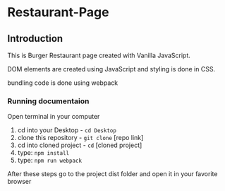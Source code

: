 # Restaurant-Page

## Introduction

This is Burger Restaurant page created with Vanilla JavaScript.

DOM elements are created using JavaScript and styling is done in CSS.

bundling code is done using webpack

### Running documentaion

Open terminal in your computer

1) cd into your Desktop - `cd Desktop`
2) clone this repository - `git clone` [repo link]
3) cd into cloned project - `cd` [cloned project]
4) type: `npm install`
5) type: `npm run webpack`

After these steps go to the project dist folder and open it in your favorite browser
